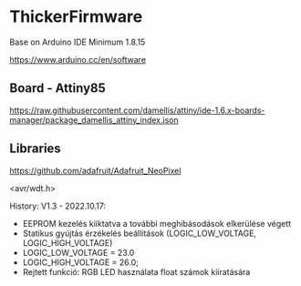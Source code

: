 # ThickerFirmware
 
Base on Arduino IDE
Minimum 1.8.15

https://www.arduino.cc/en/software

## Board - Attiny85

https://raw.githubusercontent.com/damellis/attiny/ide-1.6.x-boards-manager/package_damellis_attiny_index.json

## Libraries

https://github.com/adafruit/Adafruit_NeoPixel

<avr/wdt.h>

History:
V1.3 - 2022.10.17:
- EEPROM kezelés kiiktatva a további meghibásodások elkerülése végett
- Statikus gyújtás érzékelés beállítások (LOGIC_LOW_VOLTAGE, LOGIC_HIGH_VOLTAGE)
- LOGIC_LOW_VOLTAGE =   23.0
- LOGIC_HIGH_VOLTAGE =  26.0;
- Rejtett funkció: RGB LED használata float számok kiíratására
